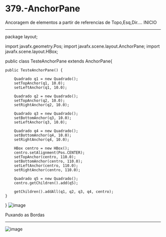 # 379.-AnchorPane
Ancoragem de elementos a partir de referencias de Topo,Esq,Dir....
INICIO
__________________________
package layout;

import javafx.geometry.Pos;
import javafx.scene.layout.AnchorPane;
import javafx.scene.layout.HBox;

public class TesteAnchorPane extends AnchorPane{
	
	public TesteAnchorPane() {
	
		Quadrado q1 = new Quadrado();
		setTopAnchor(q1, 10.0);
		setLeftAnchor(q1, 10.0);
		
		Quadrado q2 = new Quadrado();
		setTopAnchor(q2, 10.0);
		setRightAnchor(q2, 10.0);
		
		Quadrado q3 = new Quadrado();
		setBottomAnchor(q3, 10.0);
		setLeftAnchor(q3, 10.0);
		
		Quadrado q4 = new Quadrado();
		setBottomAnchor(q4, 10.0);
		setRightAnchor(q4, 10.0);		

		HBox centro = new HBox();
		centro.setAlignment(Pos.CENTER);
		setTopAnchor(centro, 110.0);
		setBottomAnchor(centro, 110.0);
		setLeftAnchor(centro, 110.0);
		setRightAnchor(centro, 110.0);
		
		Quadrado q5 = new Quadrado();
		centro.getChildren().add(q5);
		
		getChildren().addAll(q1, q2, q3, q4, centro);
	}
}
![image](https://user-images.githubusercontent.com/95525963/153303015-4575f2f4-8ec8-4e87-95da-a57da412b74d.png)

Puxando as Bordas
_________________________

![image](https://user-images.githubusercontent.com/95525963/153303201-4317b263-719b-4220-9c93-23a8afcac79a.png)

